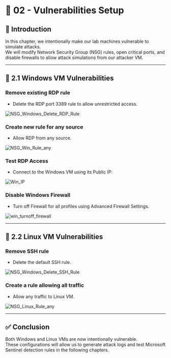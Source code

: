 # 🔴  02 - Vulnerabilities Setup

## 📝 Introduction

In this chapter, we intentionally make our lab machines vulnerable to simulate attacks.  
We will modify Network Security Group (NSG) rules, open critical ports, and disable firewalls to allow attack simulations from our attacker VM.

---

## 🚀 2.1 Windows VM Vulnerabilities

### Remove existing RDP rule

- Delete the RDP port 3389 rule to allow unrestricted access.

![NSG_Windows_Delete_RDP_Rule](https://github.com/AliChoukatli/Azure-Honeynet-SOC-Lab/blob/main/Screenshots/NSG_Windows_Delete_RDP_Rule.png)

### Create new rule for any source
- Allow RDP from any source.

![NSG_Win_Rule_any](https://github.com/AliChoukatli/Azure-Honeynet-SOC-Lab/blob/main/Screenshots/NSG_Win_Rule_any.png)

### Test RDP Access
- Connect to the Windows VM using its Public IP:

![Win_IP](https://github.com/AliChoukatli/Azure-Honeynet-SOC-Lab/blob/main/Screenshots/win_ip.png)

### Disable Windows Firewall
- Turn off Firewall for all profiles using Advanced Firewall Settings.

![win_turnoff_firewall](https://github.com/AliChoukatli/Azure-Honeynet-SOC-Lab/blob/main/Screenshots/win_turnoff_firewall.png)

---

## 🚀 2.2 Linux VM Vulnerabilities

### Remove SSH rule
- Delete the default SSH rule.

![NSG_Windows_Delete_SSH_Rule](https://github.com/AliChoukatli/Azure-Honeynet-SOC-Lab/blob/main/Screenshots/NSG_Windows_Delete_SSH_Rule.png)

### Create a rule allowing all traffic
- Allow any traffic to Linux VM.

![NSG_Linux_Rule_any](https://github.com/AliChoukatli/Azure-Honeynet-SOC-Lab/blob/main/Screenshots/NSG_linux_Rule_any.png)

---

## ✅ Conclusion
Both Windows and Linux VMs are now intentionally vulnerable.  
These configurations will allow us to generate attack logs and test Microsoft Sentinel detection rules in the following chapters.
